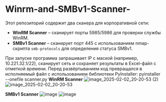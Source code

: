 # Winrm-and-SMBv1-Scanner-
Этот репозиторий содержит два сканера для корпоративной сети:

- **WinRM Scanner** – сканирует порты 5985/5986 для проверки службы WinRM.
- **SMBv1 Scanner** – сканирует порт 445 с использованием nmap-скрипта `smb-protocols` для определения статуса SMBv1.

При запуске программа запрашивает IP с маской (например, 10.221.32.1/22), сканирует сеть и сохраняет результаты в Excel-файл с отметкой времени.
Перед развёртыванием код превращался в исполняемый файл с использованием библиотеки PyInstaller:
pyinstaller --onefile scanner.py
**WinRM Scanner**
![image_2025-02-02_20-20-53 (2)](https://github.com/user-attachments/assets/43deb88d-9408-4747-aad3-1ec31e20023a)
![image_2025-02-02_20-20-53](https://github.com/user-attachments/assets/e48d58d4-fcaa-4128-bfa9-7d8f3c8e45a7)

**SMBv1 Scanner**
![image](https://github.com/user-attachments/assets/8689b61a-046a-4b25-960d-07e81fbe0080)
![image](https://github.com/user-attachments/assets/2763d46d-a97c-46c2-a8b2-cf6dd4103077)
